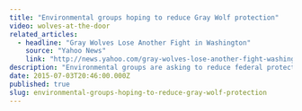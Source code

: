 ```yaml
---
title: "Environmental groups hoping to reduce Gray Wolf protection"
video: wolves-at-the-door
related_articles:
  - headline: "Gray Wolves Lose Another Fight in Washington"
    source: "Yahoo News"
    link: "http://news.yahoo.com/gray-wolves-lose-another-fight-washington-002333254.html;_ylt=AwrC2Q5Q8ZZVxycA5ZXQtDMD;_ylu=X3oDMTBybGY3bmpvBGNvbG8DYmYxBHBvcwMyBHZ0aWQDBHNlYwNzcg--"
description: "Environmental groups are asking to reduce federal protection for the Gray Wolf. Confused as to why they'd try to reduce protection? Watch this... "
date: 2015-07-03T20:46:00.000Z
published: true
slug: environmental-groups-hoping-to-reduce-gray-wolf-protection
---
```


